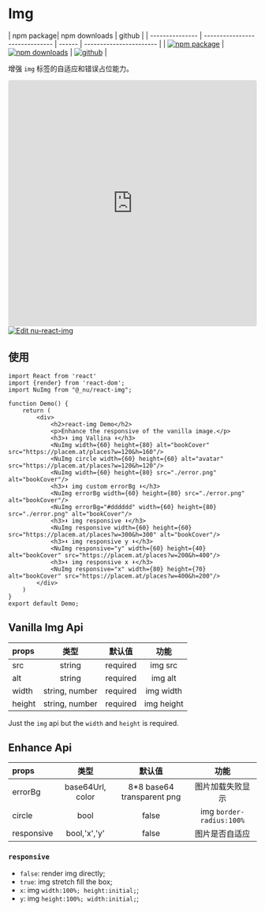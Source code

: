 # Img

| npm package| npm downloads |  github |
| --------------- | ------------------------------ | ------ | ----------------------- |
| [![npm package][npm-badge]][npm-url] | [![npm downloads][npm-downloads]][npm-url] | [![github][git-badge]][git-url] |


[npm-badge]: https://img.shields.io/npm/v/@_nu/react-img.svg
[npm-url]: https://www.npmjs.org/package/@_nu/react-img
[npm-downloads]: https://img.shields.io/npm/dw/@_nu/react-img
[git-url]: https://github.com/nu-system/react-img
[git-badge]: https://img.shields.io/github/stars/nu-system/react-img.svg?style=social

增强 `img` 标签的自适应和错误占位能力。

<iframe
     src="https://codesandbox.io/embed/nu-react-img-ibg01?fontsize=14&hidenavigation=1&theme=dark"
     style="width:100%; height:500px; border:0; border-radius: 4px; overflow:hidden;"
     title="nu-react-img"
     allow="geolocation; microphone; camera; midi; vr; accelerometer; gyroscope; payment; ambient-light-sensor; encrypted-media; usb"
     sandbox="allow-modals allow-forms allow-popups allow-scripts allow-same-origin"
   ></iframe>
   
<a target="_blank" href="https://codesandbox.io/s/nu-react-img-ibg01?fontsize=14&hidenavigation=1&theme=dark">
  <img alt="Edit nu-react-img" src="https://codesandbox.io/static/img/play-codesandbox.svg">
</a>

## 使用

```JSX
import React from 'react'
import {render} from 'react-dom';
import NuImg from "@_nu/react-img";

function Demo() {
    return (
        <div>
            <h2>react-img Demo</h2>
            <p>Enhance the responsive of the vanilla image.</p>
            <h3>⬇️ img Vallina ⬇️</h3>
            <NuImg width={60} height={80} alt="bookCover" src="https://placem.at/places?w=120&h=160"/>
            <NuImg circle width={60} height={60} alt="avatar" src="https://placem.at/places?w=120&h=120"/>
            <NuImg width={60} height={80} src="./error.png" alt="bookCover"/>
            <h3>⬇️ img custom errorBg ⬇️</h3>
            <NuImg errorBg width={60} height={80} src="./error.png" alt="bookCover"/>
            <NuImg errorBg="#dddddd" width={60} height={80} src="./error.png" alt="bookCover"/>
            <h3>⬇️ img responsive ⬇️</h3>
            <NuImg responsive width={60} height={60} src="https://placem.at/places?w=300&h=300" alt="bookCover"/>
            <h3>⬇️ img responsive y ⬇️</h3>
            <NuImg responsive="y" width={60} height={40} alt="bookCover" src="https://placem.at/places?w=200&h=400"/>
            <h3>⬇️ img responsive x ⬇️</h3>
            <NuImg responsive="x" width={80} height={70} alt="bookCover" src="https://placem.at/places?w=400&h=200"/>
        </div>
    )
}
export default Demo;
```

## Vanilla Img Api

| props  |      类型      |  默认值  |    功能    |
| :----- | :------------: | :------: | :--------: |
| src    |     string     | required |  img src   |
| alt    |     string     | required |  img alt   |
| width  | string, number | required | img width  |
| height | string, number | required | img height |

Just the `img` api but the `width` and `height` is required.

## Enhance Api

| props      |       类型       |           默认值            |           功能           |
| :--------- | :--------------: | :-------------------------: | :----------------------: |
| errorBg    | base64Url, color | 8\*8 base64 transparent png |     图片加载失败显示     |
| circle     |       bool       |            false            | img `border-radius:100%` |
| responsive |   bool,'x','y'   |            false            |      图片是否自适应      |

### `responsive`

- `false`: render img directly;
- `true`: img stretch fill the box;
- `x`: img `width:100%; height:initial;`;
- `y`: img `height:100%; width:initial;`;
